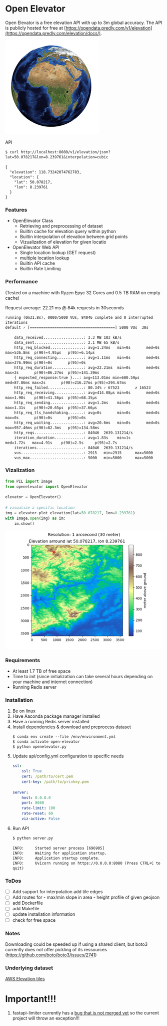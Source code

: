 # Open Elevator
Open Elevator is a free elevation API with up to 3m global accuracy.
The API is publicly hosted for free at [https://opendata.predly.com/v1/elevation](https://opendata.predly.com/elevation/docs/).

![Credit:Bild Arek Socha auf Pixabay](docs/assets/earth.png)

API
```shell
$ curl http://localhost:8080/v1/elevation/json?lat=50.078217&lon=8.239761&interpolation=cubic

{
  "elevation": 118.73242074762783,
  "location": {
    "lat": 50.078217,
    "lon": 8.239761
  }
}
```

### Features
- OpenElevator Class
    - Retrieving and preprocessing of dataset
    - Builtin cache for elevation query within python
    - Builtin interpolation of elevation between grid points
    - Vizualization of elevation for given locatio
- OpenElevator Web API
    - Single location lookup (GET request)
    - multiple location lookup
    - Builtin API cache
    - Builtin Rate Limiting

### Performance
(Tested on a machine with Ryzen Epyc 32 Cores and 0.5 TB RAM on empty cache)

Request average: 22.21 ms @ 84k requests in 30seconds

    running (0m31.8s), 0000/5000 VUs, 84046 complete and 0 interrupted iterations
    default ✓ [======================================] 5000 VUs  30s

        data_received..................: 3.3 MB 103 kB/s
        data_sent......................: 2.1 MB 65 kB/s
        http_req_blocked...............: avg=1.24ms   min=0s       med=0s      max=536.8ms  p(90)=4.95µs   p(95)=6.14µs  
        http_req_connecting............: avg=1.11ms   min=0s       med=0s      max=276.99ms p(90)=0s       p(95)=0s      
        http_req_duration..............: avg=22.21ms  min=0s       med=0s      max=2s       p(90)=86.27ms  p(95)=141.39ms
        { expected_response:true }...: avg=113.01ms min=600.59µs med=87.86ms max=2s       p(90)=216.27ms p(95)=294.67ms
        http_req_failed................: 80.34% ✓ 67523       ✗ 16523 
        http_req_receiving.............: avg=414.08µs min=0s       med=0s      max=1.98s    p(90)=41.56µs  p(95)=68.35µs 
        http_req_sending...............: avg=1.2ms    min=0s       med=0s      max=1.31s    p(90)=20.65µs  p(95)=37.66µs 
        http_req_tls_handshaking.......: avg=0s       min=0s       med=0s      max=0s       p(90)=0s       p(95)=0s      
        http_req_waiting...............: avg=20.6ms   min=0s       med=0s      max=957.46ms p(90)=82.3ms   p(95)=134.58ms
        http_reqs......................: 84046  2639.131214/s
        iteration_duration.............: avg=1.83s    min=1s       med=1.72s   max=4.91s    p(90)=2.5s     p(95)=2.7s    
        iterations.....................: 84046  2639.131214/s
        vus............................: 2915   min=2915      max=5000
        vus_max........................: 5000   min=5000      max=5000

### Vizalization
```python
from PIL import Image
from openelevator import OpenElevator

elevator = OpenElevator()

# visualize a specific location
img = elevator.plot_elevation(lat=50.078217, lon=8.239761)
with Image.open(img) as im:
    im.show()
```
![Vizalization](docs/assets/viz.png)

### Requirements
- At least 1.7 TB of free space
- Time to init (since initialization can take several hours depending on your machine and internet connection)
- Running Redis server

### Installation
1. Be on linux
2. Have Aaconda package manager installed
3. Have a running Redis server installed 
4. Install dependencies & download and preprocess dataset
    ```shell
    $ conda env create --file /env/environment.yml
    $ conda activate open-elevator
    $ python openelevator.py
    ```
5. Update api/config.yml configuration to specific needs
    ```yml
    ssl:
        ssl: True
        cert: /path/to/cert.pem
        cert-key: /path/to/privkey.pem

    server:
        host: 0.0.0.0
        port: 8080
        rate-limit: 100
        rate-reset: 60
        viz-active: False
    ```
6. Run API
    ```shell
    $ python server.py
    
    INFO:     Started server process [696905]
    INFO:     Waiting for application startup.
    INFO:     Application startup complete.
    INFO:     Uvicorn running on https://0.0.0.0:8080 (Press CTRL+C to quit)
    ```

### ToDos
- [ ] Add support for interpolation add tile edges
- [ ] Add routes for
        - max/min slope in area
        - height profile of given geojson
- [ ] add Dockerfile
- [ ] add Makefile
- [ ] update installation information
- [ ] check for free space

### Notes
Downloading could be speeded up if using a shared
client, but boto3 currently does not offer pickling
of its ressources (https://github.com/boto/boto3/issues/2741)

        

### Underlying dataset
[AWS Elevation tiles](https://registry.opendata.aws/terrain-tiles/)

# Important!!!

1. fastapi-limiter currently has a [bug that is not merged yet](https://github.com/hardbyte/fastapi-limiter/commit/1ef5b5bc59c8967c71d0ec802da6e6773798dee1) so the current project will
throw an exception!!!
